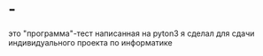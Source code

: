 # -
это "программа"-тест написанная на pyton3 я сделал для сдачи индивидуального проекта по информатике 

